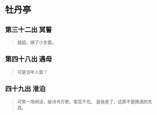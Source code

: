 # 牡丹亭

## 第三十二出 冥誓

> 姐姐，嫁了小生罢。

## 第四十八出 遇母

> 可是当年人面？

## 四十九出 淮泊

> 可笑一场闲话，破诗书万卷，笔蕊千花。
> 是我差了，这原不是换酒的东西。
